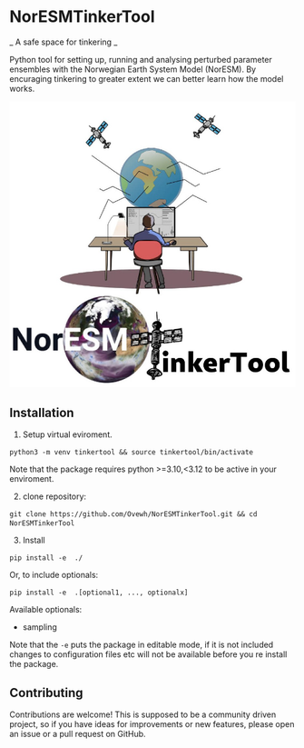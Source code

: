 # NorESMTinkerTool
_ A safe space for tinkering _

Python tool for setting up, running and analysing perturbed parameter ensembles with the Norwegian Earth System Model
(NorESM).
By encuraging tinkering to greater extent we can better learn how the model works.

![logo](./img/logo.jpg)

## Installation


1. Setup virtual eviroment.

```
python3 -m venv tinkertool && source tinkertool/bin/activate
```

Note that the package requires python >=3.10,<3.12 to be active in your enviroment.

2. clone repository:
```
git clone https://github.com/Ovewh/NorESMTinkerTool.git && cd NorESMTinkerTool
```

3. Install

```
pip install -e  ./
```
Or, to include optionals:
```
pip install -e  .[optional1, ..., optionalx]
```
Available optionals:

* sampling

Note that the `-e` puts the package in editable mode, if it is not included changes to configuration files etc will not be available before you re install the package.

## Contributing 
Contributions are welcome! This is supposed to be a community driven project, so if you have ideas for improvements or new features, please open an issue or a pull request on GitHub.

